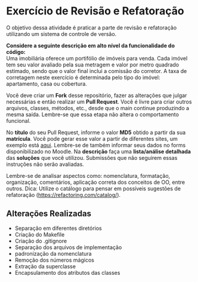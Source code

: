 # Exercício de Revisão e Refatoração

O objetivo dessa atividade é praticar a parte de revisão e refatoração utilizando um sistema de controle de versão.

**Considere a seguinte descrição em alto nível da funcionalidade do código:**  
Uma imobiliária oferece um portifólio de imóveis para venda. Cada imóvel tem seu valor avaliado pela sua metragem e valor por metro quadrado estimado, sendo que o valor final inclui a comissão do corretor. A taxa de corretagem neste exercício é determinada pelo tipo do imóvel: apartamento, casa ou cobertura. 

Você deve criar um **Fork** desse repositório, fazer as alterações que julgar necessárias e então realizar um **Pull Request**. Você é livre para criar outros arquivos, classes, métodos, etc., desde que o main continue produzindo a mesma saída. Lembre-se que essa etapa não altera o comportamento funcional.

No **título** do seu Pull Request, informe o valor **MD5** obtido a partir da sua **matrícula**. Você pode gerar esse valor a partir de diferentes sites, um exemplo está [aqui](http://www.md5.cz/). Lembre-se de também informar seus dados no forms disponibilizado no Moodle. Na **descrição** faça uma **lista/análise detalhada** das **soluções** que você utilizou. Submissões que não seguirem essas instruções não serão avaliadas.

Lembre-se de analisar aspectos como: nomenclatura, formatação, organização, comentários, aplicação correta dos conceitos de OO, entre outros.
Dica: Utilize o catálogo para pensar em possíveis sugestões de refatoração (https://refactoring.com/catalog/).

## Alterações Realizadas

- Separação em diferentes diretórios
- Criação do Makefile
- Criação do .gitignore
- Separação dos arquivos de implementação
- padronização da nomenclatura
- Remoção dos números mágicos
- Extração da superclasse
- Encapsulamento dos atributos das classes